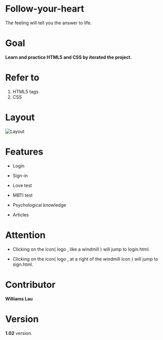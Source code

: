 # Follow-your-heart

The feeling will tell you the answer to life.

# Goal

**Learn and practice HTML5 and CSS by iterated the project.**

# Refer to

1. HTML5 tags
2. CSS

# Layout

<img src="http://i63.tinypic.com/2du0cya.jpg" alt="Layout">

# Features

* Login

* Sign-in

* Love test

* MBTI test

* Psychological knowledge

* Articles

# Attention

* Clicking on the icon( logo , like a windmill ) will jump to login.html.

* Clicking on the icon( logo , at a right of the windmill icon ) will jump to sign.html.

# Contributor

**Williams Lau**

# Version

**1.02** version.
